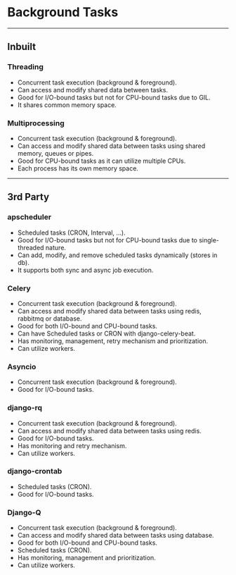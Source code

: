 # Background Tasks

---
## Inbuilt

### Threading

 - Concurrent task execution (background & foreground).
 - Can access and modify shared data between tasks.
 - Good for I/O-bound tasks but not for CPU-bound tasks due to GIL.
 - It shares common memory space.

### Multiprocessing

 - Concurrent task execution (background & foreground).
 - Can access and modify shared data between tasks using shared memory, queues or pipes.
 - Good for CPU-bound tasks as it can utilize multiple CPUs.
 - Each process has its own memory space.

---
## 3rd Party

### apscheduler

 - Scheduled tasks (CRON, Interval, ...).
 - Good for I/O-bound tasks but not for CPU-bound tasks due to single-threaded nature.
 - Can add, modify, and remove scheduled tasks dynamically (stores in db).
 - It supports both sync and async job execution.

### Celery

 - Concurrent task execution (background & foreground).
 - Can access and modify shared data between tasks using redis, rabbitmq or database.
 - Good for both I/O-bound and CPU-bound tasks.
 - Can have Scheduled tasks or CRON with django-celery-beat.
 - Has monitoring, management, retry mechanism and prioritization.
 - Can utilize workers.

### Asyncio

 - Concurrent task execution (background & foreground).
 - Good for I/O-bound tasks.

### django-rq

 - Concurrent task execution (background & foreground).
 - Can access and modify shared data between tasks using redis.
 - Good for I/O-bound tasks.
 - Has monitoring and retry mechanism.
 - Can utilize workers.

### django-crontab

 - Scheduled tasks (CRON).
 - Good for I/O-bound tasks.

### Django-Q

 - Concurrent task execution (background & foreground).
 - Can access and modify shared data between tasks using database.
 - Good for both I/O-bound and CPU-bound tasks.
 - Scheduled tasks (CRON).
 - Has monitoring, management and prioritization.
 - Can utilize workers.
